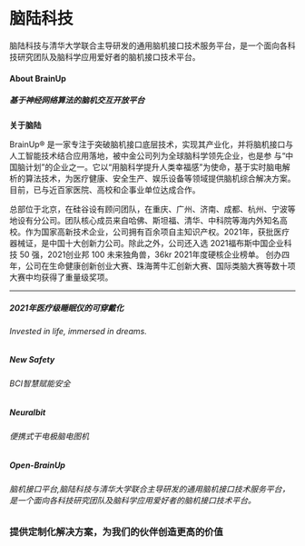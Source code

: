 # 脑陆科技

脑陆科技与清华大学联合主导研发的通用脑机接口技术服务平台，是一个面向各科技研究团队及脑科学应用爱好者的脑机接口技术平台。

#### About BrainUp

##### 基于神经网络算法的脑机交互开放平台

**关于脑陆**

BrainUp® 是一家专注于突破脑机接口底层技术，实现其产业化，并将脑机接口与人工智能技术结合应用落地，被中金公司列为全球脑科学领先企业，也是参 与“中国脑计划”的企业之一。它以“用脑科学提升人类幸福感”为使命，基于实时脑电解析的算法技术，为医疗健康、安全生产、娱乐设备等领域提供脑机综合解决方案。目前，已与近百家医院、高校和企事业单位达成合作。

总部位于北京，在硅谷设有顾问团队，在重庆、广州、济南、成都、杭州、宁波等地设有分公司。团队核心成员来自哈佛、斯坦福、清华、中科院等海内外知名高校。作为国家高新技术企业，公司拥有百余项自主知识产权。2021年，获批医疗器械证，是中国十大创新力公司。除此之外，公司还入选 2021福布斯中国企业科技 50 强，2021创业邦 100 未来独角兽，36kr 2021年度硬核企业榜单。 创办四年，公司在生命健康创新创业大赛、珠海菁牛汇创新大赛、国际类脑大赛等数十项大赛中均获得了重量级奖项。

---

##### 2021年医疗级睡眠仪的可穿戴化

###### Invested in life, immersed in dreams.

##### New Safety

###### BCI智慧赋能安全

##### Neuralbit

###### 便携式干电极脑电图机

##### Open-BrainUp

###### 脑机接口平台,脑陆科技与清华大学联合主导研发的通用脑机接口技术服务平台，是一个面向各科技研究团队及脑科学应用爱好者的脑机接口技术平台。

### **提供定制化解决方案，为我们的伙伴创造更高的价值**
